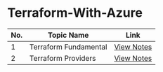 # Terraform-With-Azure

| No. | Topic Name           | Link                          |
|-----|----------------------|-------------------------------|
| 1   | Terraform Fundamental| [View Notes](https://github.com/Rudraksh121a/Terraform-With-Azure/blob/main/1-Terraform%20Fundamentals/Readme.md) |
| 2   | Terraform Providers  | [View Notes](https://github.com/Rudraksh121a/Terraform-With-Azure/blob/main/2-Terraform%20Providers/Readme.md) |

